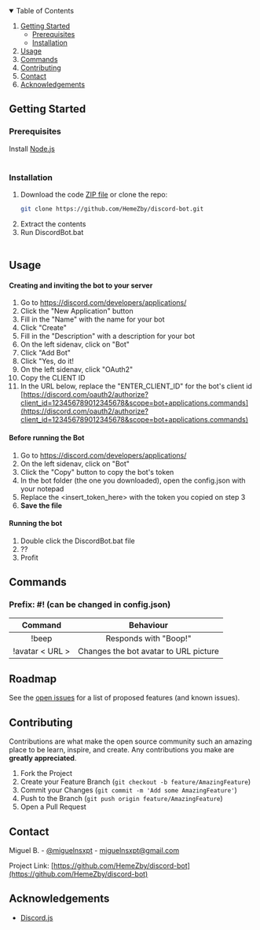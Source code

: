 <!-- TABLE OF CONTENTS -->
<details open="open">
  <summary>Table of Contents</summary>
  <ol>
    <li>
      <a href="#getting-started">Getting Started</a>
      <ul>
        <li><a href="#prerequisites">Prerequisites</a></li>
        <li><a href="#installation">Installation</a></li>
      </ul>
    </li>
    <li><a href="#usage">Usage</a></li>
    <li><a href="#commands">Commands</a></li>
    <li><a href="#contributing">Contributing</a></li>
    <li><a href="#contact">Contact</a></li>
    <li><a href="#acknowledgements">Acknowledgements</a></li>
  </ol>
</details>

<!-- GETTING STARTED -->

## Getting Started

### Prerequisites

Install [Node.js](https://nodejs.org/en/)
<br>
</br>

### Installation

1. Download the code [ZIP file](https://github.com/HemeZby/discord-bot/archive/refs/heads/main.zip) or clone the repo:
   ```sh
   git clone https://github.com/HemeZby/discord-bot.git
   ```
2. Extract the contents
3. Run DiscordBot.bat
   <br></br>

<!-- USAGE EXAMPLES -->

## Usage

#### Creating and inviting the bot to your server

1. Go to https://discord.com/developers/applications/
2. Click the "New Application" button
3. Fill in the "Name" with the name for your bot
4. Click "Create"
5. Fill in the "Description" with a description for your bot
6. On the left sidenav, click on "Bot"
7. Click "Add Bot"
8. Click "Yes, do it!
9. On the left sidenav, click "OAuth2"
10. Copy the CLIENT ID
11. In the URL below, replace the "ENTER_CLIENT_ID" for the bot's client id [https://discord.com/oauth2/authorize?client_id=123456789012345678&scope=bot+applications.commands](https://discord.com/oauth2/authorize?client_id=123456789012345678&scope=bot+applications.commands)

#### Before running the Bot

1. Go to https://discord.com/developers/applications/
2. On the left sidenav, click on "Bot"
3. Click the "Copy" button to copy the bot's token
4. In the bot folder (the one you downloaded), open the config.json with your notepad
5. Replace the <insert_token_here> with the token you copied on step 3
6. <b>Save the file</b>

#### Running the bot

1. Double click the DiscordBot.bat file
2. ??
3. Profit

<!-- COMMANDS -->

## Commands

### Prefix: #! (can be changed in config.json)

|     Command     |               Behaviour               |
| :-------------: | :-----------------------------------: |
|      !beep      |         Responds with "Boop!"         |
| !avatar < URL > | Changes the bot avatar to URL picture |

<!-- ROADMAP -->

## Roadmap

See the [open issues](https://github.com/HemeZby/discord-bot/issues) for a list of proposed features (and known issues).

<!-- CONTRIBUTING -->

## Contributing

Contributions are what make the open source community such an amazing place to be learn, inspire, and create. Any contributions you make are **greatly appreciated**.

1. Fork the Project
2. Create your Feature Branch (`git checkout -b feature/AmazingFeature`)
3. Commit your Changes (`git commit -m 'Add some AmazingFeature'`)
4. Push to the Branch (`git push origin feature/AmazingFeature`)
5. Open a Pull Request

<!-- CONTACT -->

## Contact

Miguel B. - [@miguelnsxpt](https://twitter.com/miguelnsxpt) - miguelnsxpt@gmail.com

Project Link: [https://github.com/HemeZby/discord-bot](https://github.com/HemeZby/discord-bot)

<!-- ACKNOWLEDGEMENTS -->

## Acknowledgements

- [Discord.js](https://discord.js.org/#/)

